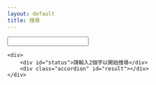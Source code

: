 ```yaml
---
layout: default
title: 搜尋
---
```


<script src="https://cdnjs.cloudflare.com/ajax/libs/feather-icons/4.29.0/feather.min.js"
    integrity="sha512-24XP4a9KVoIinPFUbcnjIjAjtS59PUoxQj3GNVpWc86bCqPuy3YxAcxJrxFCxXe4GHtAumCbO2Ze2bddtuxaRw=="
    crossorigin="anonymous" referrerpolicy="no-referrer"></script>
<script src="https://cdnjs.cloudflare.com/ajax/libs/sql.js/1.6.2/sql-wasm.min.js"
    integrity="sha512-7bKBIIhC5ktPKnC82Q257bDXW84tc9L5y318qySCidwScxOW1UCgi2aelmWAP3MWAURoKvA+n6G7FZaERDtYIg=="
    crossorigin="anonymous" referrerpolicy="no-referrer"></script>
<script>
    var db = null;
    async function init() {
        const sqlPromise = initSqlJs({
            locateFile: file => `https://cdnjs.cloudflare.com/ajax/libs/sql.js/1.6.2/sql-wasm.wasm`
        });
        const dataPromise = fetch("/NTCU-GeneralEducation-WisdomOfClassics/assets/db/database.sqlite").then(res => res.arrayBuffer());
        const [SQL, buf] = await Promise.all([sqlPromise, dataPromise]);
        db = new SQL.Database(new Uint8Array(buf));
    }
    init();
    function search() {
        search_text = document.getElementById("search_text").value;
        document.getElementById("result").innerHTML = "";
        if (search_text.length < 2) {
            document.getElementById("status").innerHTML = "請輸入2個字以開始搜尋";
        }
        else {
            stmt = db.prepare("SELECT * FROM content where `Original` LIKE '%" + search_text + "%'");
            count = 0;
            while (stmt.step()) {
                count += 1;
                const result = stmt.getAsObject();
                accordion_item = document.createElement('div');
                accordion_item.classList.add('accordion-item');
                accordion_header = document.createElement('h2');
                accordion_header.classList.add('accordion-header');
                accordion_button = document.createElement('button');
                accordion_button.classList.add('accordion-button');
                accordion_button.setAttribute("type", "button");
                accordion_button.setAttribute("data-bs-toggle", "collapse");
                accordion_button.setAttribute("data-bs-target", "#collapse" + count);
                accordion_button.innerHTML = "第" + result['Volumes'] + "卷 - 第" + result['Articles'] + "篇 " + result['Name'];
                accordion_header.appendChild(accordion_button);
                accordion_item.appendChild(accordion_header);
                accordion_collapse = document.createElement('div');
                accordion_collapse.id = "collapse" + count;
                accordion_collapse.classList.add('accordion-collapse');
                accordion_collapse.classList.add('collapse');
                if (count == 1)
                    accordion_collapse.classList.add('show');
                accordion_collapse.setAttribute("data-bs-parent", "#result");
                accordion_body = document.createElement('div');
                accordion_body.classList.add('accordion-body');
                container = document.createElement('div');
                container.classList.add('container');
				row1 = document.createElement('div');
				row1.classList.add('row');
				col1 = document.createElement('div');
				col1.classList.add('col');
				col1.classList.add('border');
				col1.classList.add('text-center');
				col1.classList.add('fw-bold');
                col1.innerHTML = "原文";
				row1.appendChild(col1);
				col2 = document.createElement('div');
				col2.classList.add('col');
				col2.classList.add('border');
				col2.classList.add('text-center');
				col2.classList.add('fw-bold');
                col2.innerHTML = "翻譯";
				row1.appendChild(col2);
				container.appendChild(row1);
                row2 = document.createElement('div');
                row2.classList.add('row');
                col3 = document.createElement('div');
                col3.classList.add('col');
                col3.classList.add('border');
                col3.innerHTML = result['Original'];
                row2.appendChild(col3);
                col4 = document.createElement('div');
                col4.classList.add('col');
                col4.classList.add('border');
                col4.innerHTML = result['Translated'];
                row2.appendChild(col4);
                container.appendChild(row2);
                accordion_body.appendChild(container);
                accordion_collapse.appendChild(accordion_body);
                accordion_item.appendChild(accordion_collapse);
                document.getElementById("result").appendChild(accordion_item);
            }
            document.getElementById("status").innerHTML = "搜尋結束，共找到 " + count + " 筆結果";
        }
    }
</script>

<div class="container-lg">
    <div class="input-group mb-3">
        <span class="input-group-text">
            <i data-feather="search"></i>
            <script>
                feather.replace()
            </script>
        </span>
        <input type="text" class="form-control" id="search_text" oninput="search()">
    </div>

    <div>
        <div id="status">請輸入2個字以開始搜尋</div>
        <div class="accordion" id="result"></div>
    </div>
</div>